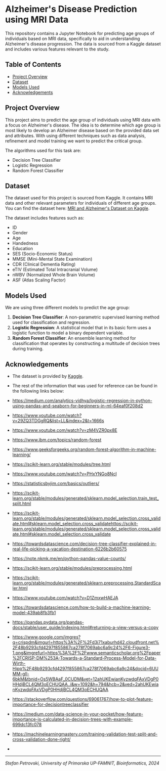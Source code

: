 # Alzheimer's Disease Prediction using MRI Data

This repository contains a Jupyter Notebook for predicting age groups of individuals based on MRI data, specifically to aid in understanding Alzheimer's disease progression. The data is sourced from a Kaggle dataset and includes various features relevant to the study.

## Table of Contents
- [Project Overview](#project-overview)
- [Dataset](#dataset)
- [Models Used](#models-used)
- [Acknowledgements](#acknowledgements)

## Project Overview
This project aims to predict the age group of individuals using MRI data with a focus on Alzheimer's disease. The idea is to determine which age group is most likely to develop an Alzheimer disease based on the provided data set and attributes. With using different techniques such as data analysis, refinement and model training we want to predict the critical group.

The algorithms used for this task are:
- Decision Tree Classifier
- Logistic Regression
- Random Forest Classifier

## Dataset
The dataset used for this project is sourced from Kaggle. It contains MRI data and other relevant parameters for individuals of different age groups. You can find the dataset here: [MRI and Alzheimer's Dataset on Kaggle](https://www.kaggle.com/datasets/jboysen/mri-and-alzheimers/data?select=oasis_cross-sectional.csv).

The dataset includes features such as:
- ID
- Gender
- Age
- Handedness
- Education
- SES (Socio-Economic Status)
- MMSE (Mini-Mental State Examination)
- CDR (Clinical Dementia Rating)
- eTIV (Estimated Total Intracranial Volume)
- nWBV (Normalized Whole Brain Volume)
- ASF (Atlas Scaling Factor)

## Models Used
We are using three different models to predict the age group:
1. **Decision Tree Classifier**: A non-parametric supervised learning method used for classification and regression.
2. **Logistic Regression**: A statistical model that in its basic form uses a logistic function to model a binary dependent variable.
3. **Random Forest Classifier**: An ensemble learning method for classification that operates by constructing a multitude of decision trees during training.

## Acknowledgements
- The dataset is provided by [Kaggle](https://www.kaggle.com/datasets/jboysen/mri-and-alzheimers/data?select=oasis_cross-sectional.csv).
- The rest of the information that was used for reference can be found in the following links below:
  
- https://medium.com/analytics-vidhya/logistic-regression-in-python-using-pandas-and-seaborn-for-beginners-in-ml-64eaf0f208d2
- https://www.youtube.com/watch?v=29ZQ3TDGgRQ&list=LL&index=2&t=1666s
- https://www.youtube.com/watch?v=zM4VZR0px8E
- https://www.ibm.com/topics/random-forest
- https://www.geeksforgeeks.org/random-forest-algorithm-in-machine-learning/
- https://scikit-learn.org/stable/modules/tree.html
- https://www.youtube.com/watch?v=PHxYNGo8NcI
- https://statisticsbyjim.com/basics/outliers/
- https://scikit-learn.org/stable/modules/generated/sklearn.model_selection.train_test_split.html
- https://scikit-learn.org/stable/modules/generated/sklearn.model_selection.cross_validate.html#sklearn.model_selection.cross_validatehttps://scikit-learn.org/stable/modules/generated/sklearn.model_selection.cross_validate.html#sklearn.model_selection.cross_validate
- https://towardsdatascience.com/decision-tree-classifier-explained-in-real-life-picking-a-vacation-destination-6226b2b60575
- https://note.nkmk.me/en/python-pandas-value-counts/
- https://scikit-learn.org/stable/modules/preprocessing.html
- https://scikit-learn.org/stable/modules/generated/sklearn.preprocessing.StandardScaler.html
- https://www.youtube.com/watch?v=D1ZmxwHAEJA
- https://towardsdatascience.com/how-to-build-a-machine-learning-model-439ab8fb3fb1
- https://pandas.pydata.org/pandas-docs/stable/user_guide/indexing.html#returning-a-view-versus-a-copy
- https://www.google.com/imgres?q=crispdm&imgurl=https%3A%2F%2Fd3i71xaburhd42.cloudfront.net%2F48b9293cfd4297f855867ca278f7069abc6a9c24%2F6-Figure3-1.png&imgrefurl=https%3A%2F%2Fwww.semanticscholar.org%2Fpaper%2FCRISP-DM%253A-Towards-a-Standard-Process-Model-for-Data-Wirth-Hipp%2F48b9293cfd4297f855867ca278f7069abc6a9c24&docid=6UUMM-gIl-6bkM&tbnid=Os5WBAaF_0CUDM&vet=12ahUKEwianKyzwdqFAxVDgP0HHdjBCL4QM3oECHUQAA..i&w=1092&h=794&hcb=2&ved=2ahUKEwianKyzwdqFAxVDgP0HHdjBCL4QM3oECHUQAA
- https://stackoverflow.com/questions/69061767/how-to-plot-feature-importance-for-decisiontreeclassifier
- https://medium.com/data-science-in-your-pocket/how-feature-importance-is-calculated-in-decision-trees-with-example-699dc13fc078
- https://machinelearningmastery.com/training-validation-test-split-and-cross-validation-done-right/
- 
---

*Stefan Petrovski, University of Primorska UP-FAMNIT, Bioinformatics, 2024*
